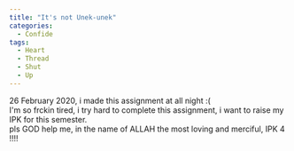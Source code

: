```yaml
---
title: "It's not Unek-unek"
categories:
  - Confide
tags:
  - Heart
  - Thread
  - Shut
  - Up
---
```


  26 February 2020, i made this assignment at all night :( <br>
I'm so frckin tired, i try hard to complete this assignment, i want to raise my IPK for this semester.<br>
pls GOD help me, in the name of ALLAH the most loving and merciful, IPK 4 !!!!